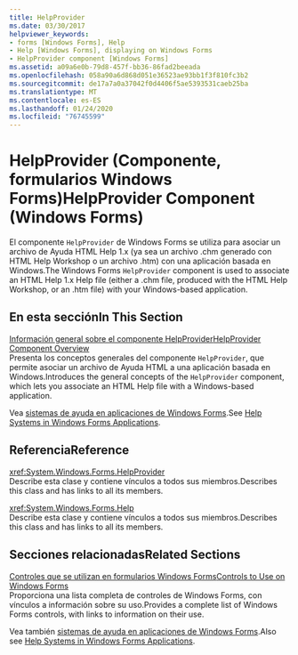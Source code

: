 ```yaml
---
title: HelpProvider
ms.date: 03/30/2017
helpviewer_keywords:
- forms [Windows Forms], Help
- Help [Windows Forms], displaying on Windows Forms
- HelpProvider component [Windows Forms]
ms.assetid: a09a6e0b-79d8-457f-bb36-86fad2beeada
ms.openlocfilehash: 058a90a6d868d051e36523ae93bb1f3f810fc3b2
ms.sourcegitcommit: de17a7a0a37042f0d4406f5ae5393531caeb25ba
ms.translationtype: MT
ms.contentlocale: es-ES
ms.lasthandoff: 01/24/2020
ms.locfileid: "76745599"
---
```

# <a name="helpprovider-component-windows-forms"></a><span data-ttu-id="fc278-102">HelpProvider (Componente, formularios Windows Forms)</span><span class="sxs-lookup"><span data-stu-id="fc278-102">HelpProvider Component (Windows Forms)</span></span>
<span data-ttu-id="fc278-103">El componente `HelpProvider` de Windows Forms se utiliza para asociar un archivo de Ayuda HTML Help 1.x (ya sea un archivo .chm generado con HTML Help Workshop o un archivo .htm) con una aplicación basada en Windows.</span><span class="sxs-lookup"><span data-stu-id="fc278-103">The Windows Forms `HelpProvider` component is used to associate an HTML Help 1.x Help file (either a .chm file, produced with the HTML Help Workshop, or an .htm file) with your Windows-based application.</span></span>  
  
## <a name="in-this-section"></a><span data-ttu-id="fc278-104">En esta sección</span><span class="sxs-lookup"><span data-stu-id="fc278-104">In This Section</span></span>  
 [<span data-ttu-id="fc278-105">Información general sobre el componente HelpProvider</span><span class="sxs-lookup"><span data-stu-id="fc278-105">HelpProvider Component Overview</span></span>](helpprovider-component-overview-windows-forms.md)  
 <span data-ttu-id="fc278-106">Presenta los conceptos generales del componente `HelpProvider`, que permite asociar un archivo de Ayuda HTML a una aplicación basada en Windows.</span><span class="sxs-lookup"><span data-stu-id="fc278-106">Introduces the general concepts of the `HelpProvider` component, which lets you associate an HTML Help file with a Windows-based application.</span></span>  
  
 <span data-ttu-id="fc278-107">Vea [sistemas de ayuda en aplicaciones de Windows Forms](../advanced/help-systems-in-windows-forms-applications.md).</span><span class="sxs-lookup"><span data-stu-id="fc278-107">See [Help Systems in Windows Forms Applications](../advanced/help-systems-in-windows-forms-applications.md).</span></span>  
  
## <a name="reference"></a><span data-ttu-id="fc278-108">Referencia</span><span class="sxs-lookup"><span data-stu-id="fc278-108">Reference</span></span>  
 <xref:System.Windows.Forms.HelpProvider>  
 <span data-ttu-id="fc278-109">Describe esta clase y contiene vínculos a todos sus miembros.</span><span class="sxs-lookup"><span data-stu-id="fc278-109">Describes this class and has links to all its members.</span></span>  
  
 <xref:System.Windows.Forms.Help>  
 <span data-ttu-id="fc278-110">Describe esta clase y contiene vínculos a todos sus miembros.</span><span class="sxs-lookup"><span data-stu-id="fc278-110">Describes this class and has links to all its members.</span></span>  
  
## <a name="related-sections"></a><span data-ttu-id="fc278-111">Secciones relacionadas</span><span class="sxs-lookup"><span data-stu-id="fc278-111">Related Sections</span></span>  
 [<span data-ttu-id="fc278-112">Controles que se utilizan en formularios Windows Forms</span><span class="sxs-lookup"><span data-stu-id="fc278-112">Controls to Use on Windows Forms</span></span>](controls-to-use-on-windows-forms.md)  
 <span data-ttu-id="fc278-113">Proporciona una lista completa de controles de Windows Forms, con vínculos a información sobre su uso.</span><span class="sxs-lookup"><span data-stu-id="fc278-113">Provides a complete list of Windows Forms controls, with links to information on their use.</span></span>  
  
 <span data-ttu-id="fc278-114">Vea también [sistemas de ayuda en aplicaciones de Windows Forms](../advanced/help-systems-in-windows-forms-applications.md).</span><span class="sxs-lookup"><span data-stu-id="fc278-114">Also see [Help Systems in Windows Forms Applications](../advanced/help-systems-in-windows-forms-applications.md).</span></span>
